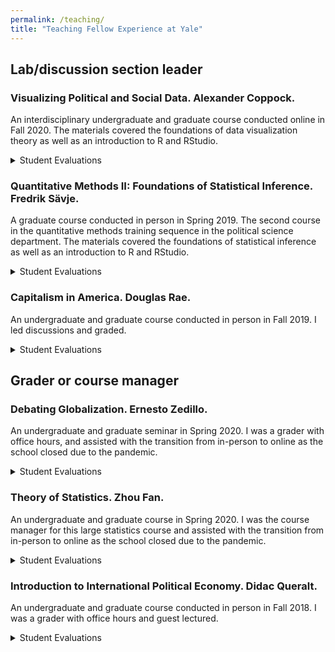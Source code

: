 ```yaml
---
permalink: /teaching/
title: "Teaching Fellow Experience at Yale"
---
```


## Lab/discussion section leader

### Visualizing Political and Social Data. Alexander Coppock.

An interdisciplinary undergraduate and graduate course conducted online in Fall 2020. The materials covered the foundations of data visualization theory as well as an introduction to R and RStudio.

<details>
  <summary>Student Evaluations</summary>
  <ul>
    <li>Overall assessment on a 5-point scale:</li>
    <img src="http://hikaruyamagishi.github.io/files/teaching_eval/yamagishi_eval_plsc503_sm.png" width="400" />
    <li>Selected student feedback:</li>
    <blockquote>
    <q>Hikaru did really well with a very tough job to try to teach us a lot of coding in a very short period of time. She is also kind and easily reachable.</q>
    </blockquote>

    <blockquote>
    <q>strengths: code was very detailed and answered questions clearly, facilitated discussions and kept us engaged, availability outside of class (office hours, email, piazza) weaknesses: nothing at this time</q>
    </blockquote>

    <blockquote>
    <q>Hikaru is a lifesaver! She was always happy to meet outside of section to go over issues with code and the class in general and she was really good at explaining some of the nuances of the code to someone who is not familiar with R at all.</q>
    </blockquote>

    <li>See <a href="https://hikaruyamagishi.github.io/teaching/202009-teaching">student evaluations in full</a>.</li>
  </ul>
</details>


### Quantitative Methods II: Foundations of Statistical Inference. Fredrik Sävje.

A graduate course conducted in person in Spring 2019. The second course in the quantitative methods training sequence in the political science department. The materials covered the foundations of statistical inference as well as an introduction to R and RStudio.

<details>
  <summary>Student Evaluations</summary>
  <ul>
    <li>Overall assessment on a 5-point scale:</li>
    <img src="http://hikaruyamagishi.github.io/files/teaching_eval/yamagishi_eval_plsc349_sm.png" width="400" />
    <li>Selected student feedback:</li>

    <blockquote>
    <q>Hikaru is a very friendly and patient TF. She is always open for any kind of questions, and she even took her time to set up some softwares on students' laptops.</q>
    </blockquote>

    <blockquote>
    <q>Hikaru is very good at responding to emailed queries. She obviously prepares intensively for each section.</q>
    </blockquote>

    <blockquote>
    <q>Hikaru - I really appreciated how organized you were in section and how you always made sure everyone was on the same page.</q>
    </blockquote>

    <li>See <a href="https://hikaruyamagishi.github.io/teaching/201901-teaching">student evaluations in full</a>.</li>
  </ul>
</details>

### Capitalism in America. Douglas Rae.

An undergraduate and graduate course conducted in person in Fall 2019. I led discussions and graded.

<details>
  <summary>Student Evaluations</summary>
  <ul>
    <li>Overall assessment on a 5-point scale:</li>
    <img src="http://hikaruyamagishi.github.io/files/teaching_eval/yamagishi_eval_plsc270_sm.png" width="400" />
    <li>Selected student feedback:</li>

    <blockquote>
    <q>Hikaru was a really great teaching fellow! I emailed her numerous times with questions and she always responded promptly and was very helpful. She led great discussion sections and was clearly very prepared and organized.</q>
    </blockquote>

    <blockquote>
    <q>Hikaru was accessible and helpful during office hours and helped to facilitate conversation through the breakout sessions led by prompting engagement and sharing her own perspectives.</q>
    </blockquote>

    <blockquote>
    <q>She added to the material discussed in class.</q>
    </blockquote>
    <li>See <a href="https://hikaruyamagishi.github.io/teaching/201909-teaching">student evaluations in full</a>.</li>
  </ul>
</details>


## Grader or course manager


### Debating Globalization. Ernesto Zedillo.

An undergraduate and graduate seminar in Spring 2020. I was a grader with office hours, and assisted with the transition from in-person to online as the school closed due to the pandemic.

<details>
  <summary>Student Evaluations</summary>
  <ul>
    <p>No responses collected by Yale.</p>
  </ul>
</details>

### Theory of Statistics. Zhou Fan.

An undergraduate and graduate course in Spring 2020. I was the course manager for this large statistics course and assisted with the transition from in-person to online as the school closed due to the pandemic.

<details>
  <summary>Student Evaluations</summary>
  <ul>
    <p>No responses collected by Yale.</p>
  </ul>
</details>


### Introduction to International Political Economy. Didac Queralt.

An undergraduate and graduate course conducted in person in Fall 2018. I was a grader with office hours and guest lectured.

<details>
  <summary>Student Evaluations</summary>
  <ul>
    <li>Overall assessment on a 5-point scale:</li>
    <img src="http://hikaruyamagishi.github.io/files/teaching_eval/yamagishi_eval_plsc186_sm.png" width="400" />
    <li>Selected student feedback:</li>

    <blockquote>
    <q>Great TA! She was very helpful and knowledgeable. Her background in finance provided and unique perspective on financial systems.</q>
    </blockquote>

    <blockquote>
    <q>Extremely accessible and helpful at explaining difficult concepts</q>
    </blockquote>

    <blockquote>
    <q>Hikaru is an excellent Teaching Fellow and was always willing to meet with us to discuss any doubts we were having about the coursework or the class in general. She brought in interesting and relevant perspectives from her experience in finance, and she made the subjects covered in class very accessible for those of us who were struggling with class assignments.</q>
    </blockquote>
    <li>See <a href="https://hikaruyamagishi.github.io/teaching/201809-teaching">student evaluations in full</a>.</li>
  </ul>
</details>
